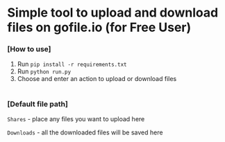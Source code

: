 # Simple tool to upload and download files on gofile.io (for Free User) 

### [How to use]
1.  Run `pip install -r requirements.txt`
2.  Run `python run.py`
3.  Choose and enter an action to upload or download files

#


### [Default file path] 

`Shares` - place any files you want to upload here

`Downloads` - all the downloaded files will be saved here 



